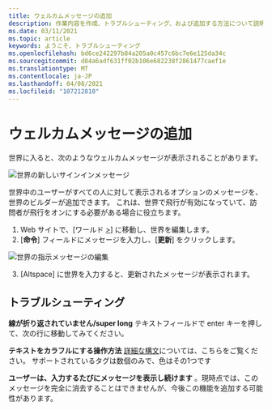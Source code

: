 ```yaml
---
title: ウェルカムメッセージの追加
description: 作業内容を作成、トラブルシューティング、および追加する方法について説明します。
ms.date: 03/11/2021
ms.topic: article
keywords: ようこそ、トラブルシューティング
ms.openlocfilehash: bd6ce242297b84a205a0c457c6bc7e6e125da34c
ms.sourcegitcommit: d84a6adf631ff02b106e682238f2861477caef1e
ms.translationtype: MT
ms.contentlocale: ja-JP
ms.lasthandoff: 04/08/2021
ms.locfileid: "107212810"
---
```

# <a name="adding-welcome-messages"></a>ウェルカムメッセージの追加

世界に入ると、次のようなウェルカムメッセージが表示されることがあります。

![世界の新しいサインインメッセージ](images/welcome-img-01.png)

世界中のユーザーがすべての人に対して表示されるオプションのメッセージを、世界のビルダーが追加できます。 これは、世界で飛行が有効になっていて、訪問者が飛行をオンにする必要がある場合に役立ちます。 

1. Web サイトで、[ワールド [>](https://account.altvr.com/users/sign_in)] に移動し、世界を編集します。
2. [**命令**] フィールドにメッセージを入力し、[**更新**] をクリックします。

![世界の指示メッセージの編集](images/welcome-img-02.png)

3. [Altspace] に世界を入力すると、更新されたメッセージが表示されます。

## <a name="troubleshooting"></a>トラブルシューティング

**線が折り返されていません/super long** テキストフィールドで enter キーを押して、次の行に移動してみてください。

**テキストをカラフルにする操作方法**
[詳細な構文](http://digitalnativestudios.com/textmeshpro/docs/rich-text/#color)については、こちらをご覧ください。 サポートされているタグは数個のみで、色はその1つです

**ユーザーは、入力するたびにメッセージを表示し続けます** 。現時点では、このメッセージを完全に消去することはできませんが、今後この機能を追加する可能性があります。